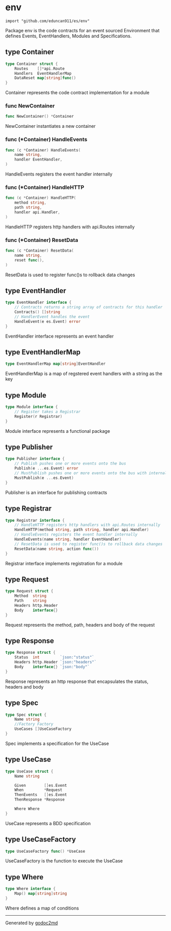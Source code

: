 
# env
    import "github.com/eduncan911/es/env"

Package env is the code contracts for an event sourced Environment that defines Events, EventHandlers, Modules and Specifications.







## type Container
``` go
type Container struct {
    Routes    []*api.Route
    Handlers  EventHandlerMap
    DataReset map[string]func()
}
```
Container represents the code contract implementation for a module









### func NewContainer
``` go
func NewContainer() *Container
```
NewContainer instantiates a new container




### func (\*Container) HandleEvents
``` go
func (c *Container) HandleEvents(
    name string,
    handler EventHandler,
)
```
HandleEvents registers the event handler internally



### func (\*Container) HandleHTTP
``` go
func (c *Container) HandleHTTP(
    method string,
    path string,
    handler api.Handler,
)
```
HandleHTTP registers http handlers with api.Routes internally



### func (\*Container) ResetData
``` go
func (c *Container) ResetData(
    name string,
    reset func(),
)
```
ResetData is used to register func()s to rollback data changes



## type EventHandler
``` go
type EventHandler interface {
    // Contracts returns a string array of contracts for this handler
    Contracts() []string
    // HandlerEvent handles the event
    HandleEvent(e es.Event) error
}
```
EventHandler interface represents an event handler











## type EventHandlerMap
``` go
type EventHandlerMap map[string]EventHandler
```
EventHandlerMap is a map of regstered event handlers with a string as the key











## type Module
``` go
type Module interface {
    // Register takes a Registrar
    Register(r Registrar)
}
```
Module interface represents a functional package











## type Publisher
``` go
type Publisher interface {
    // Publish pushes one or more events onto the bus
    Publish(e ...es.Event) error
    // MustPublish pushes one or more events onto the bus with internal error handling
    MustPublish(e ...es.Event)
}
```
Publisher is an interface for publishing contracts











## type Registrar
``` go
type Registrar interface {
    // HandleHTTP registers http handlers with api.Routes internally
    HandleHTTP(method string, path string, handler api.Handler)
    // HandleEvents registers the event handler internally
    HandleEvents(name string, handler EventHandler)
    // ResetData is used to register func()s to rollback data changes
    ResetData(name string, action func())
}
```
Registrar interface implements registration for a module











## type Request
``` go
type Request struct {
    Method  string
    Path    string
    Headers http.Header
    Body    interface{}
}
```
Request represents the method, path, headers and body of the request











## type Response
``` go
type Response struct {
    Status  int         `json:"status"`
    Headers http.Header `json:"headers"`
    Body    interface{} `json:"body"`
}
```
Response represents an http response that encapsulates the status, headers and body











## type Spec
``` go
type Spec struct {
    Name string
    //Factory Factory
    UseCases []UseCaseFactory
}
```
Spec implements a specification for the UseCase











## type UseCase
``` go
type UseCase struct {
    Name string

    Given        []es.Event
    When         *Request
    ThenEvents   []es.Event
    ThenResponse *Response

    Where Where
}
```
UseCase represents a BDD specification











## type UseCaseFactory
``` go
type UseCaseFactory func() *UseCase
```
UseCaseFactory is the function to execute the UseCase











## type Where
``` go
type Where interface {
    Map() map[string]string
}
```
Where defines a map of conditions

















- - -
Generated by [godoc2md](http://godoc.org/github.com/davecheney/godoc2md)